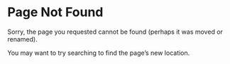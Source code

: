# Page Not Found


Sorry, the page you requested cannot be found (perhaps it was moved or
renamed).

You may want to try searching to find the page’s new location.
